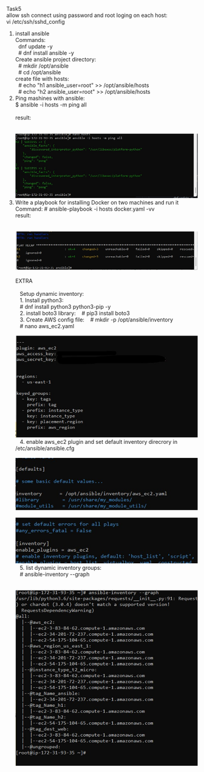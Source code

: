 Task5  
allow ssh connect using password and root loging on each host:  
vi /etc/ssh/sshd_config  
  
1. install ansible  
  Commands:  
      &nbsp;&nbsp;dnf update -y   
     &nbsp;&nbsp;# dnf install ansible -y  
  Create ansible project directory:  
     &nbsp;&nbsp;# mkdir /opt/ansible  
      &nbsp;&nbsp;# cd /opt/ansible  
  create file with hosts:    
     &nbsp;&nbsp;#  echo "h1 ansible_user=root" >> /opt/ansible/hosts  
    &nbsp;&nbsp;#   echo "h2 ansible_user=root" >> /opt/ansible/hosts  
2. Ping mashines with ansible:  
      $ ansible -i hosts -m ping all  
       &nbsp;&nbsp;  
    result:  
     &nbsp;&nbsp;  
     &nbsp;&nbsp;![Alt text](/Task5/screenshots/ansible_ping.jpg?raw=true "Title")  
3. Write a playbook for installing Docker on two machines and run it  
 Command: # ansible-playbook -i hosts docker.yaml -vv    
 result:   
     &nbsp;&nbsp;    
     &nbsp;&nbsp;![Alt text](/Task5/screenshots/docker_install.jpg?raw=true "Title")   
&nbsp;&nbsp;  
EXTRA  
&nbsp;&nbsp;  
&nbsp;&nbsp; Setup dynamic inventory:   
&nbsp;&nbsp; 1. Install python3:  
&nbsp;&nbsp; # dnf install python3 python3-pip -y  
&nbsp;&nbsp; 2. install boto3 library:
&nbsp;&nbsp; # pip3 install boto3  
&nbsp;&nbsp; 3. Create AWS config file:
&nbsp;&nbsp; # mkdir -p /opt/ansible/inventory  
&nbsp;&nbsp; # nano aws_ec2.yaml  
&nbsp;&nbsp;![Alt text](/Task5/screenshots/aws_ec2_config.jpg?raw=true "Title")   
&nbsp;&nbsp; 4. enable aws_ec2 plugin and set default inventory direcrory in /etc/ansible/ansible.cfg  
&nbsp;&nbsp;![Alt text](/Task5/screenshots/ansible_cfg_1.jpg?raw=true "Title")  
&nbsp;&nbsp;![Alt text](/Task5/screenshots/ansible_cfg_2.jpg?raw=true "Title")  
&nbsp;&nbsp; 5. list dynamic inventory groups: 
&nbsp;&nbsp;  
&nbsp;&nbsp; # ansible-inventory --graph  
&nbsp;&nbsp;&nbsp;&nbsp;  
&nbsp;&nbsp;![Alt text](/Task5/screenshots/list_groups.jpg?raw=true "Title")
